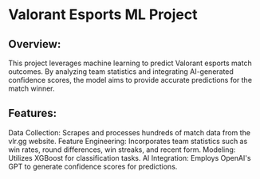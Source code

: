# Valorant Esports ML Project

## Overview:
This project leverages machine learning to predict Valorant esports match outcomes. By analyzing team statistics and integrating AI-generated confidence scores, the model aims to provide accurate predictions for the match winner.

## Features:
Data Collection: Scrapes and processes hundreds of match data from the vlr.gg website.
Feature Engineering: Incorporates team statistics such as win rates, round differences, win streaks, and recent form.
Modeling: Utilizes XGBoost for classification tasks.
AI Integration: Employs OpenAI's GPT to generate confidence scores for predictions.
